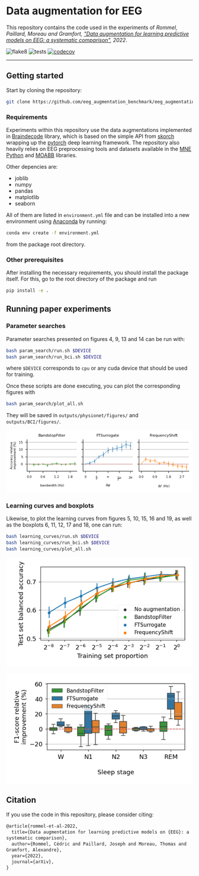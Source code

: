 # Data augmentation for EEG

This repository contains the code used in the experiments of _Rommel, Paillard, Moreau and Gramfort, ["Data augmentation for learning predictive models on EEG: a systematic comparison"](https://arxiv.org/abs/2206.14483), 2022_.

![flake8](https://github.com/eeg_augmentation_benchmark/eeg_augmentation_benchmark-2022/actions/workflows/lint.yml/badge.svg) 
![tests](https://github.com/eeg_augmentation_benchmark/eeg_augmentation_benchmark-2022/actions/workflows/tests.yml/badge.svg)
[![codecov](https://codecov.io/gh/eeg-augmentation-benchmark/eeg-augmentation-benchmark-2022/branch/main/graph/badge.svg?token=ZQJKAAN68O)](https://codecov.io/gh/eeg-augmentation-benchmark/eeg-augmentation-benchmark-2022)

---

## Getting started

Start by cloning the repository:
```bash
git clone https://github.com/eeg_augmentation_benchmark/eeg_augmentation_benchmark-2022.git
```

### Requirements

Experiments within this repository use the data augmentations implemented in
[Braindecode](https://braindecode.org/) library, which is based on the simple API from [skorch](https://skorch.readthedocs.io/en/stable/) wrapping up the [pytorch](https://pytorch.org/) deep learning framework. The repository also heavily relies on EEG preprocessing tools and datasets available in the [MNE Python](https://mne.tools/stable/index.html)
and [MOABB](http://moabb.neurotechx.com/docs/index.html) libraries.

Other depencies are:
- joblib
- numpy
- pandas
- matplotlib
- seaborn

All of them are listed in `environment.yml` file and can be installed into a new environment using [Anaconda](https://www.anaconda.com/products/distribution) by running:
```bash
conda env create -f environment.yml
```
from the package root directory.

### Other prerequisites

After installing the necessary requirements, you should install the package
itself. For this, go to the root directory of the package and run
```bash
pip install -e .
```

## Running paper experiments

### Parameter searches

Parameter searches presented on figures 4, 9, 13 and 14 can be run with:
```bash
bash param_search/run.sh $DEVICE
bash param_search/run_bci.sh $DEVICE
```
where `$DEVICE` corresponds to `cpu` or any cuda device that should be used for training.

Once these scripts are done executing, you can plot the corresponding figures with
```bash
bash param_search/plot_all.sh
```
They will be saved in `outputs/physionet/figures/` and `outputs/BCI/figures/`.

![parameter search example](assets/param-search-physionet-frequency.png "Parameter search example")

### Learning curves and boxplots

Likewise, to plot the learning curves from figures 5, 10, 15, 16 and 19, as well as the boxplots 6, 11, 12, 17 and 18, one can run:
```bash
bash learning_curves/run.sh $DEVICE
bash learning_curves/run_bci.sh $DEVICE
bash learning_curves/plot_all.sh
```

![learning curve example](assets/LR-physionet-frequency.png "Learning curve example")

![boxplot example](assets/box-physionet-frequency.png "Boxplot example")

## Citation

If you use the code in this repository, please consider citing:
```
@article{rommel-et-al-2022,
  title={Data augmentation for learning predictive models on {EEG}: a systematic comparison},
  author={Rommel, Cédric and Paillard, Joseph and Moreau, Thomas and Gramfort, Alexandre},
  year={2022},
  journal={arXiv},
}
```
